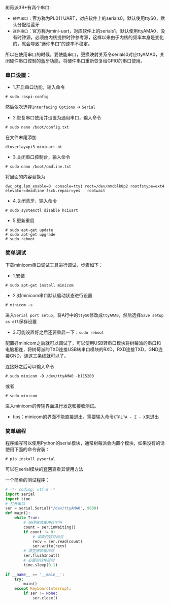树莓派3B+有两个串口:

- `硬件串口`：官方称为PL011 UART，对应软件上的serials0，默认使用ttyS0，默认分配给蓝牙
- `迷你串口`：官方称为mini-uart，对应软件上的serials1，默认使用ttyAMA0，没有时钟源，必须由内核提供时钟参考源，这样以来由于内核的频率本身是变化的，就会导致“迷你串口”的速率不稳定。

所以在使用串口的时候，要使能串口，更换映射关系令serials0对应ttyAMA0，关闭硬件串口控制的蓝牙功能，将硬件串口重新恢复给GPIO的串口使用。

### 串口设置：
- 1.开启串口功能，输入命令
```
# sudo raspi-config
``` 
然后依次选择`Interfacing Options` -> `Serial`

- 2.恢复串口使用并设置为通用串口，输入命令
```
# sudo nano /boot/config.txt
```
在文件末尾添加
```
dtoverlay=pi3-miniuart-bt
```

- 3.关闭串口控制台，输入命令
```
# sudo nano /boot/cmdline.txt
```
将里面的内容替换为
```
dwc_otg.lpm_enable=0  console=tty1 root=/dev/mmcblk0p2 rootfstype=ext4  elevator=deadline fsck.repair=yes   rootwait
```

- 4.关闭蓝牙，输入命令
```
# sudo systemctl disable hciuart
```

- 5.更新重启
```
# sudo apt-get update
# sudo apt-get upgrade
# sudo reboot
```

### 简单调试

下载minicom串口调试工具进行调试，步骤如下：

- 1.安装
```
# sudo apt-get install minicom
```

- 2.对minicom串口默认启动状态进行设置
```
# minicom –s
```
进入`Serial port setup`，将A行中的`ttyS0`修改成`ttyAMA0`，然后选择`Save setup as dfl`保存设置

- 3.可能设置好之后还要重启一下：`sudo reboot`

配置好minicom之后就可以调试了，可以使用USB转串口模块将树莓派的串口和电脑相连，将树莓派的TXD连接USB转串口模块的RXD，RXD连接TXD，GND连接GND，连这三条线就可以了。

连接好之后可以输入命令
```
# sudo minicom -D /dev/ttyAMA0 -b115200
```
或者
```
# sudo minicom
```
进入minicom的传输界面进行发送和接收测试。

- tips：minicom的界面不能直接退出，需要输入命令`CTRL^A - Z - X`来退出

### 简单编程

程序编写可以使用Python的serial模块，通常树莓派会内置个模块，如果没有的话使用下面的命令安装：
```
# pip install pyserial
```

可以在serial模块的[官网](https://pyserial.readthedocs.io/en/latest/shortintro.html)查看其使用方法

一个简单的测试程序：
```python
# -*- coding: utf-8 -*
import serial
import time
# 打开串口
ser = serial.Serial("/dev/ttyAMA0", 9600)
def main():
    while True:
        # 获得接收缓冲区字符
        count = ser.inWaiting()
        if count != 0:
            # 读取内容并回显
            recv = ser.read(count)
            ser.write(recv)
        # 清空接收缓冲区
        ser.flushInput()
        # 必要的软件延时
        time.sleep(0.1)
    
if __name__ == '__main__':
    try:
        main()
    except KeyboardInterrupt:
        if ser != None:
            ser.close()
```
